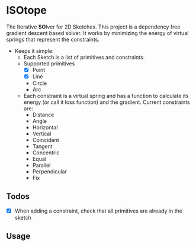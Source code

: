 # ISOtope

The **I**terative **SO**lver for 2D Sketches. This project is a dependency free gradient descent based solver. It works by minimizing the energy of virtual springs that represent the constraints.

- Keeps it simple:
    - Each Sketch is a list of primitives and constraints.
    - Supported primitives
        - [x] Point
        - [x] Line
        - Circle
        - Arc
    - Each constraint is a virtual spring and has a function to calculate its energy (or call it loss function) and the gradient. Current constraints are:
        - Distance
        - Angle
        - Horizontal
        - Vertical
        - Coincident
        - Tangent
        - Concentric
        - Equal
        - Parallel
        - Perpendicular
        - Fix

## Todos

- [x] When adding a constraint, check that all primitives are already in the sketch

## Usage
